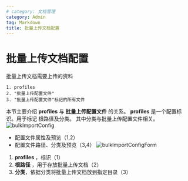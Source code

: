 ```yaml
---
# category: 文档管理
category: Admin
tag: Markdown
title: 批量上传文档配置
---
```

# 批量上传文档配置
批量上传文档需要上传的资料
```
1. profiles
2. "批量上传配置文件"
3. "批量上传配置文件"标记的所有文件
```
本节主要介绍 __profiles__ 与 __批量上传配置文件__ 的关系。
 __profiles__ 是一个配置标识。用于标记 根路径及分类。
其中分类与批量上传配置文件相关。
![bulkImportConfig](/images/bulkImportConfig.png)
- 配置文件属性及预览（1,2）
- 配置文件路径、分类及预览（3,4）
![bulkImportConfigForm](/images/bulkImportConfigForm.png)
1. __profiles__ ，标识（1）
2. __根路径__ ，用于存放批量上传文档（2）
3. __分类__，依据分类将批量上传文档放到指定目录（3）
